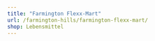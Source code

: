 ```yaml
---
title: "Farmington Flexx-Mart"
url: /farmington-hills/farmington-flexx-mart/
shop: Lebensmittel
---
```


